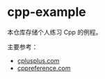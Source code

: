 # cpp-example

本仓库存储个人练习 Cpp 的例程。

主要参考：

- [cplusplus.com](https://cplusplus.com/)
- [cppreference.com](https://en.cppreference.com/)
